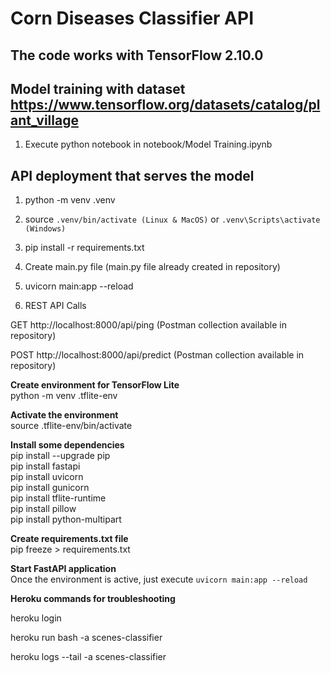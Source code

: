 # Corn Diseases Classifier API

## The code works with TensorFlow 2.10.0

## Model training with dataset https://www.tensorflow.org/datasets/catalog/plant_village

1. Execute python notebook in notebook/Model Training.ipynb 

## API deployment that serves the model

1. python -m venv .venv

2. source `.venv/bin/activate (Linux & MacOS)` or `.venv\Scripts\activate (Windows)`

3. pip install -r requirements.txt

4. Create main.py file (main.py file already created in repository)

5. uvicorn main:app --reload

6. REST API Calls 

GET http://localhost:8000/api/ping (Postman collection available in repository)

POST http://localhost:8000/api/predict (Postman collection available in repository)


**Create environment for TensorFlow Lite**   
python -m venv .tflite-env  

**Activate the environment**   
source .tflite-env/bin/activate   

**Install some dependencies**  
pip install --upgrade pip  
pip install fastapi  
pip install uvicorn  
pip install gunicorn  
pip install tflite-runtime   
pip install pillow  
pip install python-multipart   

**Create requirements.txt file**   
pip freeze > requirements.txt  

**Start FastAPI application**  
Once the environment is active, just execute `uvicorn main:app --reload`  

**Heroku commands for troubleshooting**  

heroku login

heroku run bash -a scenes-classifier

heroku logs --tail -a scenes-classifier
